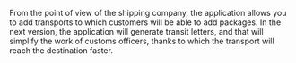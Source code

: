 From the point of view of the shipping company, the application allows you to add transports to which customers will be able to add packages.
In the next version, the application will generate transit letters, and that will simplify the work of customs officers, thanks to which the transport will reach the destination faster. 
